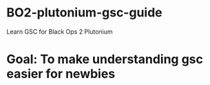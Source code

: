 # BO2-plutonium-gsc-guide
Learn GSC for Black Ops 2 Plutonium

# Goal: To make understanding gsc easier for newbies
